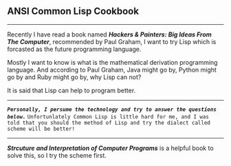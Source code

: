 ## ANSI Common Lisp Cookbook
------
Recently I have read a book named ***Hackers & Painters: Big Ideas From The Computer***, recommended by Paul Graham, I want to try Lisp which is forcasted as the future programming language.

Mostly I want to know is what is the mathematical derivation programming language. And according to Paul Graham, Java might go by, Python might go by and Ruby might go by, why Lisp can not?

It is said that Lisp can help to program better.


-------

***`Personally, I persume the technology and try to answer the questions below.`***
`Unfortunlately Common Lisp is little hard for me, and I was told that you should the method of Lisp and try the dialect called scheme will be better!`

-------

***Strcuture and Interpretation of Computer Programs*** is a helpful book to solve this, so I try the scheme first.
